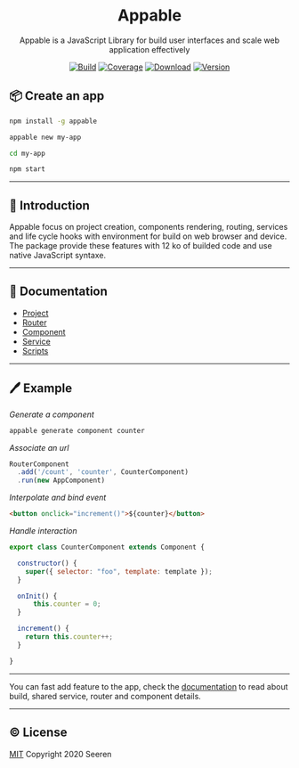 <h1 align="center">Appable</h2>

<p align="center">
Appable is a JavaScript Library for build user interfaces and scale web application effectively
</p>

<p align="center">
<a href="https://travis-ci.org/seeren/appable"><img src="https://travis-ci.org/seeren/appable.svg?branch=master" alt="Build"></a>
<a href="https://coveralls.io/github/seeren/appable?branch=master"><img src="https://coveralls.io/repos/github/seeren/appable/badge.svg?branch=master" alt="Coverage"></a>
<a href="https://www.npmjs.com/package/appable"><img src="https://img.shields.io/npm/dt/appable.svg" alt="Download"></a>
<a href="https://www.npmjs.com/package/appable"><img src="https://img.shields.io/npm/v/appable.svg" alt="Version"></a>
</p>

## 📦 Create an app

```bash
npm install -g appable
```

```bash
appable new my-app
```

```bash
cd my-app
```

```bash
npm start
```

___

## 📄 Introduction

Appable focus on project creation, components rendering, routing, services and life cycle hooks with environment for build on web browser and device. The package provide these features with 12 ko of builded code and use native JavaScript syntaxe.

___

## 📘 Documentation

* [Project](https://github.com/seeren/appable/wiki/📦-Creation)
* [Router](https://github.com/seeren/appable/wiki/🚦-Router-usage)
* [Component](https://github.com/seeren/appable/wiki/🍰-Component-creation)
* [Service](https://github.com/seeren/appable/wiki/💫-Service-creation)
* [Scripts](https://github.com/seeren/appable/wiki/📜-Scripts)

___

## 🖊️ Example

*Generate a component*

```bash
appable generate component counter
```

*Associate an url*

```js
RouterComponent
  .add('/count', 'counter', CounterComponent)
  .run(new AppComponent)
```

*Interpolate and bind event*

```html
<button onclick="increment()">${counter}</button>
```

*Handle interaction*

```js
export class CounterComponent extends Component {

  constructor() {
    super({ selector: "foo", template: template });
  }

  onInit() {
      this.counter = 0;
  }

  increment() {
    return this.counter++;
  }

}
```

___

You can fast add feature to the app, check the [documentation](https://github.com/seeren/appable/wiki) to read about build, shared service, router and component details.

___

## ©️ License

[MIT](LICENSE) Copyright 2020 Seeren